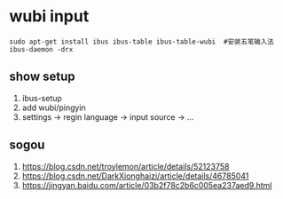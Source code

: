 # wubi input

```shell
sudo apt-get install ibus ibus-table ibus-table-wubi  #安装五笔输入法
ibus-daemon -drx
```

## show setup
1. ibus-setup
2. add wubi/pingyin
3. settings -> regin language -> input source -> ...

## sogou
1. https://blog.csdn.net/troylemon/article/details/52123758
2. https://blog.csdn.net/DarkXionghaizi/article/details/46785041
3. https://jingyan.baidu.com/article/03b2f78c2b6c005ea237aed9.html
